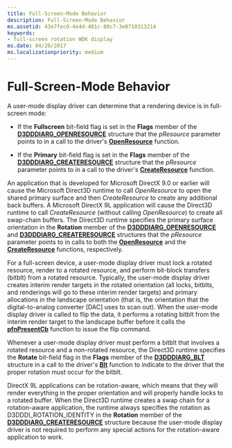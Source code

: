 ```yaml
---
title: Full-Screen-Mode Behavior
description: Full-Screen-Mode Behavior
ms.assetid: 43e7fec0-4e4d-401c-80c7-3e0710313214
keywords:
- full-screen rotation WDK display
ms.date: 04/20/2017
ms.localizationpriority: medium
---
```


# Full-Screen-Mode Behavior


A user-mode display driver can determine that a rendering device is in full-screen mode:

-   If the **Fullscreen** bit-field flag is set in the **Flags** member of the [**D3DDDIARG\_OPENRESOURCE**](/windows-hardware/drivers/ddi/d3dumddi/ns-d3dumddi-_d3dddiarg_openresource) structure that the *pResource* parameter points to in a call to the driver's [**OpenResource**](/windows-hardware/drivers/ddi/d3dumddi/nc-d3dumddi-pfnd3dddi_openresource) function.

-   If the **Primary** bit-field flag is set in the **Flags** member of the [**D3DDDIARG\_CREATERESOURCE**](/windows-hardware/drivers/ddi/d3dukmdt/ns-d3dukmdt-_d3dddiarg_createresource) structure that the *pResource* parameter points to in a call to the driver's [**CreateResource**](/windows-hardware/drivers/ddi/d3dumddi/nc-d3dumddi-pfnd3dddi_createresource) function.

An application that is developed for Microsoft DirectX 9.0 or earlier will cause the Microsoft Direct3D runtime to call *OpenResource* to open the shared primary surface and then *CreateResource* to create any additional back buffers. A Microsoft DirectX 9L application will cause the Direct3D runtime to call *CreateResource* (without calling *OpenResource*) to create all swap-chain buffers. The Direct3D runtime specifies the primary surface orientation in the **Rotation** member of the [**D3DDDIARG\_OPENRESOURCE**](/windows-hardware/drivers/ddi/d3dumddi/ns-d3dumddi-_d3dddiarg_openresource) and [**D3DDDIARG\_CREATERESOURCE**](/windows-hardware/drivers/ddi/d3dukmdt/ns-d3dukmdt-_d3dddiarg_createresource) structures that the *pResource* parameter points to in calls to both the [**OpenResource**](/windows-hardware/drivers/ddi/d3dumddi/nc-d3dumddi-pfnd3dddi_openresource) and the [**CreateResource**](/windows-hardware/drivers/ddi/d3dumddi/nc-d3dumddi-pfnd3dddi_createresource) functions, respectively.

For a full-screen device, a user-mode display driver must lock a rotated resource, render to a rotated resource, and perform bit-block transfers (bitblt) from a rotated resource. Typically, the user-mode display driver creates interim render targets in the rotated orientation (all locks, bitblts, and renderings will go to these interim render targets) and primary allocations in the landscape orientation (that is, the orientation that the digital-to-analog converter \[DAC\] uses to scan out). When the user-mode display driver is called to flip the data, it performs a rotating bitblt from the interim render target to the landscape buffer before it calls the [**pfnPresentCb**](/windows-hardware/drivers/ddi/d3dumddi/nc-d3dumddi-pfnd3dddi_presentcb) function to issue the flip command.

Whenever a user-mode display driver must perform a bitblt that involves a rotated resource and a non-rotated resource, the Direct3D runtime specifies the **Rotate** bit-field flag in the **Flags** member of the [**D3DDDIARG\_BLT**](/windows-hardware/drivers/ddi/d3dumddi/ns-d3dumddi-_d3dddiarg_blt) structure in a call to the driver's [**Blt**](/windows-hardware/drivers/ddi/d3dumddi/nc-d3dumddi-pfnd3dddi_blt) function to indicate to the driver that the proper rotation must occur for the bitblt.

DirectX 9L applications can be rotation-aware, which means that they will render everything in the proper orientation and will properly handle locks to a rotated buffer. When the Direct3D runtime creates a swap chain for a rotation-aware application, the runtime always specifies the rotation as D3DDDI\_ROTATION\_IDENTITY in the **Rotation** member of the [**D3DDDIARG\_CREATERESOURCE**](/windows-hardware/drivers/ddi/d3dukmdt/ns-d3dukmdt-_d3dddiarg_createresource) structure because the user-mode display driver is not required to perform any special actions for the rotation-aware application to work.

 

